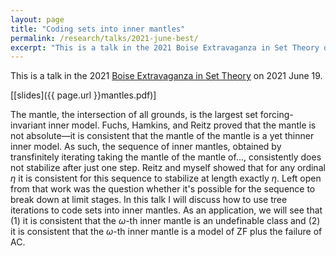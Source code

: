 ```yaml
---
layout: page
title: "Coding sets into inner mantles"
permalink: /research/talks/2021-june-best/
excerpt: "This is a talk in the 2021 Boise Extravaganza in Set Theory on 2021 June 19..."
---
```


This is a talk in the 2021 [Boise Extravaganza in Set Theory](https://www.boisestate.edu/math/best/) on 2021 June 19.

[[slides]({{ page.url }}mantles.pdf)]

The mantle, the intersection of all grounds, is the largest set forcing-invariant inner model. Fuchs, Hamkins, and Reitz proved that the mantle is not absolute—it is consistent that the mantle of the mantle is a yet thinner inner model. As such, the sequence of inner mantles, obtained by transfinitely iterating taking the mantle of the mantle of..., consistently does not stabilize after just one step. Reitz and myself showed that for any ordinal $\eta$ it is consistent for this sequence to stabilize at length exactly $\eta$. Left open from that work was the question whether it's possible for the sequence to break down at limit stages. In this talk I will discuss how to use tree iterations to code sets into inner mantles. As an application, we will see that (1) it is consistent that the $\omega$-th inner mantle is an undefinable class and (2) it is consistent that the $\omega$-th inner mantle is a model of ZF plus the failure of AC.



